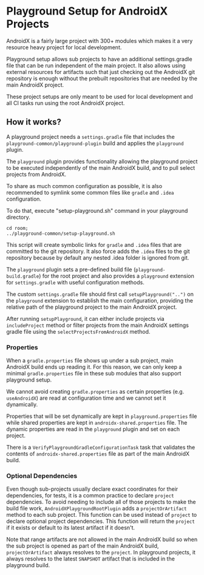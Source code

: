 # Playground Setup for AndroidX Projects

AndroidX is a fairly large project with 300+ modules which makes it a
very resource heavy project for local development.

Playground setup allows sub projects to have an additional settings.gradle
file that can be run independent of the main project.
It also allows using external resources for artifacts such that just checking
out the AndroidX git repository is enough without the prebuilt repositories
that are needed by the main AndroidX project.

These project setups are only meant to be used for local development and
all CI tasks run using the root AndroidX project.

## How it works?
A playground project needs a `settings.gradle` file that includes the
`playground-common/playground-plugin` build and applies the `playground` plugin.

The `playground` plugin provides functionality allowing the playground project
to be executed independently of the main AndroidX build, and to pull select projects
from AndroidX.

To share as much common configuration as possible, it is also recommended
to symlink some common files like `gradle` and `.idea` configuration.

To do that, execute "setup-playground.sh" command in your playground directory.
```
cd room;
../playground-common/setup-playground.sh
```
This script will create symbolic links for `gradle` and `.idea` files that are committed
to the git repository. It also force adds the `.idea` files to the git repository because
by default any nested .idea folder is ignored from git.

The `playground` plugin sets a pre-defined build file (`playground-build.gradle`) for 
the root project and also provides a `playground` extension for `settings.gradle` with 
useful configuration methods.

The custom `settings.gradle` file should first call `setupPlayground("..")`  on the 
`playground` extension to establish the main configuration, providing the relative
path of the playground project to the main AndroidX project.

After running `setupPlayground`, it can either include projects via `includeProject`
method or filter projects from the main AndroidX settings gradle file using the
`selectProjectsFromAndroidX` method.

### Properties
When a `gradle.properties` file shows up under a sub project, main AndroidX build ends up
reading it. For this reason, we can only keep a minimal `gradle.properties` file in these
sub modules that also support playground setup.

We cannot avoid creating `gradle.properties` as certain properties (e.g. `useAndroidX`) are
read at configuration time and we cannot set it dynamically.

Properties that will be set dynamically are kept in `playground.properties` file while
shared properties are kept in `androidx-shared.properties` file.
The dynamic properties are read in the `playground` plugin and set on each project.

There is a `VerifyPlaygroundGradleConfigurationTask` task that validates the contents of
`androidx-shared.properties` file as part of the main AndroidX build.

### Optional Dependencies
Even though sub-projects usually declare exact coordinates for their dependencies,
for tests, it is a common practice to declare `project` dependencies. To avoid needing
to include all of those projects to make the build file work, `AndroidXPlaygroundRootPlugin`
adds a `projectOrArtifact` method to each sub project. This function can be used instead of
`project` to declare optional project dependencies. This function will return the
`project` if it exists or default to its latest artifact if it doesn't.

Note that range artifacts are not allowed in the main AndroidX build so when the sub
project is opened as part of the main AndroidX build, `projectOrArtifact` always resolves
to the `project`. In playground projects, it always resolves to the latest `SNAPSHOT`
artifact that is included in the playground build.
